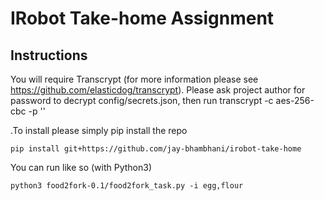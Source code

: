 # IRobot Take-home Assignment

## Instructions
You will require Transcrypt (for more information please see https://github.com/elasticdog/transcrypt).
Please ask project author for password to decrypt config/secrets.json, then run
transcrypt -c aes-256-cbc -p '<the password>'

.To install please simply pip install the repo

```
pip install git+https://github.com/jay-bhambhani/irobot-take-home
```

You can run like so (with Python3)

```
python3 food2fork-0.1/food2fork_task.py -i egg,flour
```